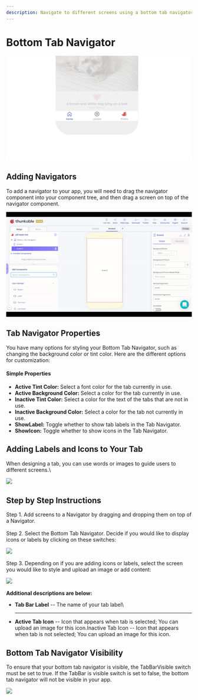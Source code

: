 ```yaml
---
description: Navigate to different screens using a bottom tab navigator.
---
```


# Bottom Tab Navigator

![Bottom tabs are a popular way to navigate an app today](.gitbook/assets/thunkable-docs-exhibits-81.png)

## Adding Navigators

To add a navigator to your app, you will need to drag the navigator component into your component tree, and then drag a screen on top of the navigator component.&#x20;

![](<.gitbook/assets/ezgif.com-video-to-gif-6 (2).gif>)

## Tab Navigator Properties

You have many options for styling your Bottom Tab Navigator, such as changing the background color or tint color. Here are the different options for customization:

#### **Simple Properties**

* **Active Tint Color:** Select a font color for the tab currently in use.
* **Active Background Color:** Select a color for the tab currently in use.
* **Inactive Tint Color:** Select a color for the text of the tabs that are not in use.&#x20;
* **Inactive Background Color:** Select a color for the tab not currently in use.
* **ShowLabel:** Toggle whether to show tab labels in the Tab Navigator.
* **ShowIcon:** Toggle whether to show icons in the Tab Navigator.

## **Adding Labels and Icons to Your Tab**

When designing a tab, you can use words or images to guide users to different screens.\


![](https://lh5.googleusercontent.com/h0kkdAtk9f7SiMk54GMf\_rcdzBGMRc5MtbaH83mNWHM-L7fno9QV3rp\_-N1ssiZiHnH2j2yQPGcSqVnv3mJCbBsxdWWLnvub0ns6jk29Aj9FSM2GSlovKQOX1GkpZpGfpinTTY25)

## **Step by Step Instructions**

Step 1. Add screens to a Navigator by dragging and dropping them on top of a Navigator.\
\
Step 2. Select the Bottom Tab Navigator. Decide if you would like to display icons or labels by clicking on these switches:

![](https://lh4.googleusercontent.com/HBBsZIbjhaZdC2vkZeKTLhwdg6TBenUatowUZe2uRDHrjMRrWkZP347f2kgSA5-m3Q6LhUcbWrlHVduhf9y3KIRvd4dHwHlNS6Kz-lk7YL7rmjBNKo1SxU0ZP3EL1glTGiiaZFba)

Step 3. Depending on if you are adding icons or labels, select the screen you would like to style and upload an image or add content:

![](https://lh3.googleusercontent.com/DwfSvW05Ux6RikRUqzVzweBQ\_b0GPWFJnrtYHHTavxoKETIBr5ZFaUnjcZJxYnpEnRASvhm2w0m2uKb44oxwSMEAUqy2iSwMtn\_Ba517lf7g49utsjpkHrw5JfmtJKRv2XdBcxNO)



**Additional descriptions are below:**

* **Tab Bar Label** -- The name of your tab label\
  ****
* **Active Tab Icon** -- Icon that appears when tab is selected; You can upload an image for this icon.Inactive Tab Icon -- Icon that appears when tab is not selected; You can upload an image for this icon.

## **Bottom Tab Navigator Visibility**

To ensure that your bottom tab navigator is visible, the TabBarVisible switch must be set to true. If the TabBar is visible switch is set to false, the bottom tab navigator will not be visible in your app.

![](https://lh6.googleusercontent.com/7nM5yY-wv1iaHVg7qh6T3z80MVDsRwVEz5rNk4aKBfRX0bRuesDK38l31gtau24mdAQNsEzboMWSXbjKs6idH9hH1KK59mGiN-mH0iuGvBksE5uZJp4W9hQW2o7mt4X9783LaPaZ)
